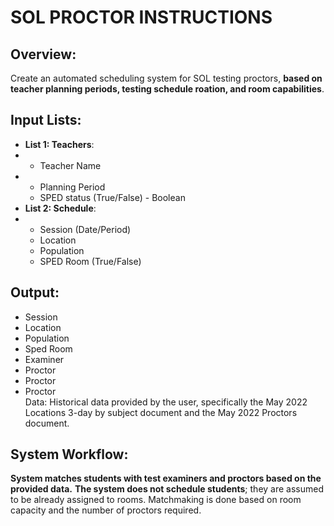 # SOL PROCTOR INSTRUCTIONS

## Overview:
Create an automated scheduling system for SOL testing proctors, **based on teacher planning periods, testing schedule roation, and room capabilities**.

## Input Lists:
- **List 1: Teachers**:
- -  Teacher Name
- - Planning Period
  - SPED status (True/False) - Boolean
 - **List 2: Schedule**:
 - - Session (Date/Period)
   - Location
   - Population
   - SPED Room (True/False)  
## Output:
- Session
- Location
- Population
- Sped Room
- Examiner
- Proctor
- Proctor
- Proctor  
Data:
Historical data provided by the user, specifically the May 2022 Locations 3-day by subject document and the May 2022 Proctors document.  
## System Workflow:
**System matches students with test examiners and proctors based on the provided data.**
**The system does not schedule students**; they are assumed to be already assigned to rooms.
Matchmaking is done based on room capacity and the number of proctors required.
